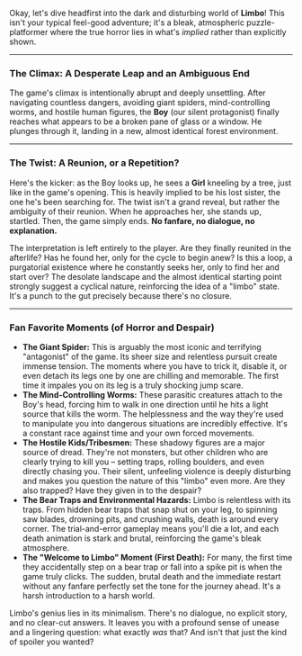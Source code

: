 Okay, let's dive headfirst into the dark and disturbing world of **Limbo**! This isn't your typical feel-good adventure; it's a bleak, atmospheric puzzle-platformer where the true horror lies in what's *implied* rather than explicitly shown.

---

### The Climax: A Desperate Leap and an Ambiguous End

The game's climax is intentionally abrupt and deeply unsettling. After navigating countless dangers, avoiding giant spiders, mind-controlling worms, and hostile human figures, the **Boy** (our silent protagonist) finally reaches what appears to be a broken pane of glass or a window. He plunges through it, landing in a new, almost identical forest environment.

---

### The Twist: A Reunion, or a Repetition?

Here's the kicker: as the Boy looks up, he sees a **Girl** kneeling by a tree, just like in the game's opening. This is heavily implied to be his lost sister, the one he's been searching for. The twist isn't a grand reveal, but rather the ambiguity of their reunion. When he approaches her, she stands up, startled. Then, the game simply ends. **No fanfare, no dialogue, no explanation.**

The interpretation is left entirely to the player. Are they finally reunited in the afterlife? Has he found her, only for the cycle to begin anew? Is this a loop, a purgatorial existence where he constantly seeks her, only to find her and start over? The desolate landscape and the almost identical starting point strongly suggest a cyclical nature, reinforcing the idea of a "limbo" state. It's a punch to the gut precisely because there's no closure.

---

### Fan Favorite Moments (of Horror and Despair)

* **The Giant Spider:** This is arguably the most iconic and terrifying "antagonist" of the game. Its sheer size and relentless pursuit create immense tension. The moments where you have to trick it, disable it, or even detach its legs one by one are chilling and memorable. The first time it impales you on its leg is a truly shocking jump scare.
* **The Mind-Controlling Worms:** These parasitic creatures attach to the Boy's head, forcing him to walk in one direction until he hits a light source that kills the worm. The helplessness and the way they're used to manipulate you into dangerous situations are incredibly effective. It's a constant race against time and your own forced movements.
* **The Hostile Kids/Tribesmen:** These shadowy figures are a major source of dread. They're not monsters, but other children who are clearly trying to kill you – setting traps, rolling boulders, and even directly chasing you. Their silent, unfeeling violence is deeply disturbing and makes you question the nature of this "limbo" even more. Are they also trapped? Have they given in to the despair?
* **The Bear Traps and Environmental Hazards:** Limbo is relentless with its traps. From hidden bear traps that snap shut on your leg, to spinning saw blades, drowning pits, and crushing walls, death is around every corner. The trial-and-error gameplay means you'll die a lot, and each death animation is stark and brutal, reinforcing the game's bleak atmosphere.
* **The "Welcome to Limbo" Moment (First Death):** For many, the first time they accidentally step on a bear trap or fall into a spike pit is when the game truly clicks. The sudden, brutal death and the immediate restart without any fanfare perfectly set the tone for the journey ahead. It's a harsh introduction to a harsh world.

Limbo's genius lies in its minimalism. There's no dialogue, no explicit story, and no clear-cut answers. It leaves you with a profound sense of unease and a lingering question: what exactly *was* that? And isn't that just the kind of spoiler you wanted?